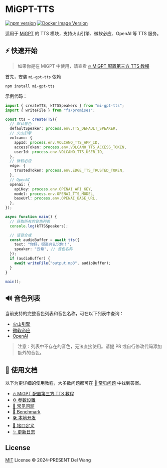 # MiGPT-TTS

[![npm version](https://badge.fury.io/js/mi-gpt-tts.svg)](https://www.npmjs.com/package/mi-gpt-tts) [![Docker Image Version](https://img.shields.io/docker/v/idootop/mi-gpt-tts?color=%23086DCD&label=docker%20image)](https://hub.docker.com/r/idootop/mi-gpt-tts)

适用于 [MiGPT](https://github.com/idootop/mi-gpt) 的 TTS 模块，支持火山引擎、微软必应、OpenAI 等 TTS 服务。

## ⚡️ 快速开始

> 如果你是在 MiGPT 中使用，请查看 [🔥 MiGPT 配置第三方 TTS 教程](https://github.com/idootop/mi-gpt-tts/blob/main/docs/mi-gpt.md)

首先，安装 `mi-gpt-tts` 依赖

```shell
npm install mi-gpt-tts
```

示例代码：

```typescript
import { createTTS, kTTSSpeakers } from "mi-gpt-tts";
import { writeFile } from "fs/promises";

const tts = createTTS({
  // 默认音色
  defaultSpeaker: process.env.TTS_DEFAULT_SPEAKER,
  // 火山引擎
  volcano: {
    appId: process.env.VOLCANO_TTS_APP_ID,
    accessToken: process.env.VOLCANO_TTS_ACCESS_TOKEN,
    userId: process.env.VOLCANO_TTS_USER_ID,
  },
  // 微软必应
  edge: {
    trustedToken: process.env.EDGE_TTS_TRUSTED_TOKEN,
  },
  // OpenAI
  openai: {
    apiKey: process.env.OPENAI_API_KEY,
    model: process.env.OPENAI_TTS_MODEL,
    baseUrl: process.env.OPENAI_BASE_URL,
  },
});

async function main() {
  // 获取所有的音色列表
  console.log(kTTSSpeakers);

  // 语音合成
  const audioBuffer = await tts({
    text: "你好，很高兴认识你！",
    speaker: "云希", // 音色名称
  });
  if (audioBuffer) {
    await writeFile("output.mp3", audioBuffer);
  }
}

main();
```

## 🔊 音色列表

当前支持的完整音色列表和音色名称，可在以下列表中查询：

- [火山引擎](https://github.com/idootop/mi-gpt-tts/blob/main/src/tts/volcano.ts)
- [微软必应](https://github.com/idootop/mi-gpt-tts/blob/main/src/tts/edge.ts)
- [OpenAI](https://github.com/idootop/mi-gpt-tts/blob/main/src/tts/openai.ts)

> 注意：列表中不存在的音色，无法直接使用。请提 PR 或自行修改代码添加额外的音色。

## 📖 使用文档

以下为更详细的使用教程，大多数问题都可在 [💬 常见问题](https://github.com/idootop/mi-gpt-tts/blob/main/docs/faq.md) 中找到答案。

- [🔥 MiGPT 配置第三方 TTS 教程](https://github.com/idootop/mi-gpt-tts/blob/main/docs/mi-gpt.md)
- [⚙️ 参数设置](https://github.com/idootop/mi-gpt-tts/blob/main/docs/settings.md)
- [💬 常见问题](https://github.com/idootop/mi-gpt-tts/blob/main/docs/faq.md)
- [🚀 Benchmark](https://github.com/idootop/mi-gpt-tts/blob/main/docs/benchmark.md)
- [🛠️ 本地开发](https://github.com/idootop/mi-gpt-tts/blob/main/docs/development.md)
- [🔗 接口定义](https://github.com/idootop/mi-gpt-tts/blob/main/docs/api.md)
- [✨ 更新日志](https://github.com/idootop/mi-gpt-tts/blob/main/docs/changelog.md)

## License

[MIT](https://github.com/idootop/mi-gpt-tts/blob/main/LICENSE) License © 2024-PRESENT Del Wang
